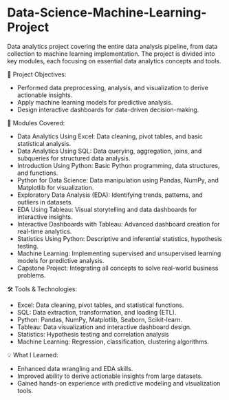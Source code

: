 # Data-Science-Machine-Learning-Project

Data analytics project covering the entire data analysis pipeline, from data collection to machine learning implementation. The project is divided into key modules, each focusing on essential data analytics concepts and tools.

🚀 Project Objectives:
- Performed data preprocessing, analysis, and visualization to derive actionable insights.
- Apply machine learning models for predictive analysis.
- Design interactive dashboards for data-driven decision-making.

🎯 Modules Covered:
- Data Analytics Using Excel: Data cleaning, pivot tables, and basic statistical analysis.
- Data Analytics Using SQL: Data querying, aggregation, joins, and subqueries for structured data analysis.
- Introduction Using Python: Basic Python programming, data structures, and functions.
- Python for Data Science: Data manipulation using Pandas, NumPy, and Matplotlib for visualization.
- Exploratory Data Analysis (EDA): Identifying trends, patterns, and outliers in datasets.
- EDA Using Tableau: Visual storytelling and data dashboards for interactive insights.
- Interactive Dashboards with Tableau: Advanced dashboard creation for real-time analytics.
- Statistics Using Python: Descriptive and inferential statistics, hypothesis testing.
- Machine Learning: Implementing supervised and unsupervised learning models for predictive analysis.
- Capstone Project: Integrating all concepts to solve real-world business problems.

🛠️ Tools & Technologies:
- Excel: Data cleaning, pivot tables, and statistical functions.
- SQL: Data extraction, transformation, and loading (ETL).
- Python: Pandas, NumPy, Matplotlib, Seaborn, Scikit-learn.
- Tableau: Data visualization and interactive dashboard design.
- Statistics: Hypothesis testing and correlation analysis
- Machine Learning: Regression, classification, clustering algorithms.

💡 What I Learned:
- Enhanced data wrangling and EDA skills.
- Improved ability to derive actionable insights from large datasets.
- Gained hands-on experience with predictive modeling and visualization tools.
